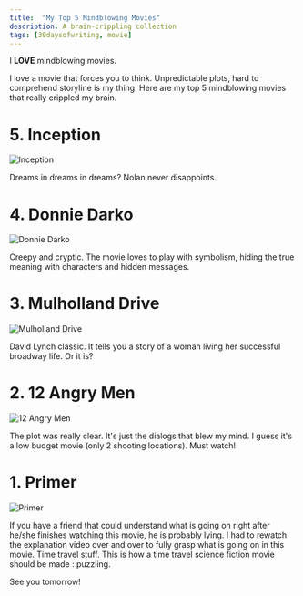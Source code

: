 ```yaml
---
title:  "My Top 5 Mindblowing Movies"
description: A brain-crippling collection
tags: [30daysofwriting, movie]
---
```


I **LOVE** mindblowing movies. 

I love a movie that forces you to think. Unpredictable plots, hard to comprehend storyline is my thing. Here are my top 5 mindblowing movies that really crippled my brain.

# 5. Inception

![Inception](../assets/images/movie-poster/inception.jpg)

Dreams in dreams in dreams? Nolan never disappoints.

# 4. Donnie Darko

![Donnie Darko](../assets/images/movie-poster/donnie-darko.jpg)

Creepy and cryptic. The movie loves to play with symbolism, hiding the true meaning with characters and hidden messages.


# 3. Mulholland Drive

![Mulholland Drive](../assets/images/movie-poster/mulholland-drive.jpg)

David Lynch classic. It tells you a story of a woman living her successful broadway life. Or it is? 

# 2. 12 Angry Men

![12 Angry Men](../assets/images/movie-poster/12-angry-men.jpg)

The plot was really clear. It's just the dialogs that blew my mind. I guess it's a low budget movie (only 2 shooting locations). Must watch!

# 1. Primer

![Primer](../assets/images/movie-poster/primer.jpg)

If you have a friend that could understand what is going on right after he/she finishes watching this movie, he is probably lying. I had to rewatch the explanation video over and over to fully grasp what is going on in this movie. Time travel stuff. This is how a time travel science fiction movie should be made : puzzling.  

See you tomorrow!